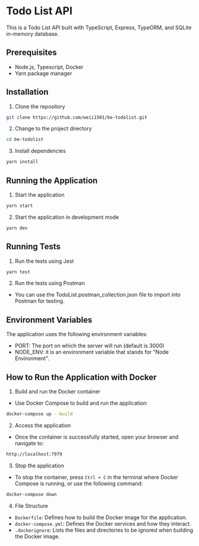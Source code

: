 <!-- tutorial -->
# Todo List API

This is a Todo List API built with TypeScript, Express, TypeORM, and SQLite in-memory database.

## Prerequisites

- Node.js, Typescript, Docker
- Yarn package manager

## Installation

1. Clone the repository

```bash
git clone https://github.com/weii1501/be-todolist.git
```

2. Change to the project directory
```bash
cd be-todolist
```

3. Install dependencies
```bash
yarn install
```

## Running the Application
1. Start the application
```bash
yarn start
```
2. Start the application in development mode
```bash
yarn dev
```

## Running Tests
1. Run the tests using Jest
```bash
yarn test
```
2. Run the tests using Postman
- You can use the TodoList.postman_collection.json file to import into Postman for testing.

## Environment Variables
The application uses the following environment variables:
- PORT: The port on which the server will run (default is 3000)
- NODE_ENV: it is an environment variable that stands for "Node Environment".

## How to Run the Application with Docker
1. Build and run the Docker container
- Use Docker Compose to build and run the application:
```bash 
docker-compose up --build
```

2. Access the application
- Once the container is successfully started, open your browser and navigate to:
```bash
http://localhost:7979
```

3. Stop the application
- To stop the container, press `Ctrl + C` in the terminal where Docker Compose is running, or use the following command:
```bash
docker-compose down
```

4. File Structure
- `Dockerfile`: Defines how to build the Docker image for the application.
- `docker-compose.yml`: Defines the Docker services and how they interact.
- `.dockerignore`: Lists the files and directories to be ignored when building the Docker image.
